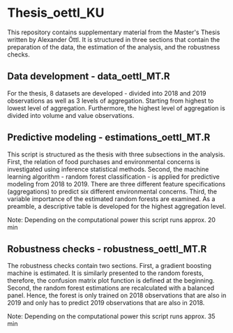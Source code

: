 # Thesis_oettl_KU
This repository contains supplementary material from the Master's Thesis written by Alexander Öttl.
It is structured in three sections that contain the preparation of the data, the estimation of the analysis, and the robustness checks. 

## Data development - data_oettl_MT.R
For the thesis, 8 datasets are developed - divided into 2018 and 2019 observations
as well as 3 levels of aggregation. Starting from highest to lowest level
of aggregation. Furthermore, the highest level of aggregation is divided 
into volume and value observations.


## Predictive modeling - estimations_oettl_MT.R
This script is structured as the thesis with three subsections in the
analysis. First, the relation of food purchases and environmental concerns
is investigated using inference statistical methods. Second, the machine
learning algorithm - random forest classification - is applied for 
predictive modeling from 2018 to 2019. There are three different 
feature specifications (aggregations) to predict six different environmental
concerns. Third, the variable importance of the estimated random forests are
examined. As a preamble, a descriptive table is developed for the highest 
aggregation level. 

Note: Depending on the computational power this script runs approx. 20 min


## Robustness checks - robustness_oettl_MT.R
The robustness checks contain two sections. First, a gradient boosting
machine is estimated. It is similarly presented to the random forests,
therefore, the confusion matrix plot function is defined at the beginning.
Second, the random forest estimations are recalculated with a balanced panel.
Hence, the forest is only trained on 2018 observations that are also in 2019
and only has to predict 2019 observations that are also in 2018. 

Note: Depending on the computational power this script runs approx. 35 min
